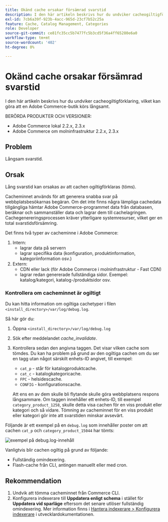```yaml
---
title: Okänd cache orsakar försämrad svarstid
description: I den här artikeln beskrivs hur du undviker cacheogiltigförklaring, vilket kan göra att en Adobe Commerce-butik körs långsamt.
exl-id: 7cb6a39f-923b-4acc-965d-23cf7b52c25a
feature: Cache, Catalog Management, Categories
role: Developer
source-git-commit: ce81fc35cc5b7477fc5b3cd5f36a4ff65280e6a0
workflow-type: tm+mt
source-wordcount: '402'
ht-degree: 0%

---
```


# Okänd cache orsakar försämrad svarstid

I den här artikeln beskrivs hur du undviker cacheogiltigförklaring, vilket kan göra att en Adobe Commerce-butik körs långsamt.

BERÖRDA PRODUKTER OCH VERSIONER:

* Adobe Commerce lokal 2.2.x, 2.3.x
* Adobe Commerce om molninfrastruktur 2.2.x, 2.3.x

## Problem

Långsam svarstid.

## Orsak

Lång svarstid kan orsakas av att cachen ogiltigförklaras (töms).

Cacheminnet används för att generera snabba svar på webbplatsbesökarnas begäran. Om det inte finns några lämpliga cachedata tillgängliga hämtar Adobe Commerce-programmet data från databasen, beräknar och sammanställer data och lagrar dem till cachelagringen. Cachegenereringsprocessen kräver ytterligare systemresurser, vilket ger en total svarstidsförsämring.

Det finns två typer av cacheminne i Adobe Commerce:

1. Intern:
   * lagrar data på servern
   * lagrar specifika data (konfiguration, produktinformation, kategoriinformation osv.)
1. Extern:
   * CDN eller lack (för Adobe Commerce i molninfrastruktur - Fast CDN)
   * lagrar redan genererade fullständiga sidor. Exempel: katalog/kategori, katalog-/produktsidor osv.

### Kontrollera om cacheminnet är ogiltigt

Du kan hitta information om ogiltiga cachetyper i filen `<install_directory>/var/log/debug.log`.

Så här gör du:

1. Öppna `<install_directory>/var/log/debug.log`
1. Sök efter meddelandet *cache\_invalidate*.
1. Kontrollera sedan den angivna taggen. Det visar vilken cache som tömdes. Du kan ha problem på grund av den ogiltiga cachen om du ser en tagg utan något särskilt enhets-ID angivet, till exempel:
   * `cat_p` - står för katalogproduktcache.
   * `cat_c` - katalogkategoricache.
   * `FPC` - helsidescache.
   * `CONFIG` - konfigurationscache.

   Att ens en av dem skulle bli flytande skulle göra webbplatsens respons långsammare. Om taggen innehåller ett enhets-ID, till exempel `category_product_1258`, skulle detta visa cachen för en viss produkt eller kategori och så vidare. Tömning av cacheminnet för en viss produkt eller kategori gör inte att svarstiden minskar avsevärt.

Följande är ett exempel på en `debug.log` som innehåller poster om att cachen `cat_p` och `category_product_15044` har tömts:

![exempel på debug.log-innehåll](assets/debug_log_sample.png)

Vanligtvis blir cachen ogiltig på grund av följande:

* Fullständig omindexering.
* Flash-cache från CLI, antingen manuellt eller med cron.

## Rekommendation

1. Undvik att tömma cacheminnet från Commerce CLI.
1. Konfigurera indexerare till **Uppdatera enligt schema** i stället för **Uppdatera vid sparläge** eftersom det senare utlöser fullständig omindexering. Mer information finns i [Hantera indexerare > Konfigurera indexerare](https://devdocs.magento.com/guides/v2.3/config-guide/cli/config-cli-subcommands-index.html#configure-indexers) i utvecklardokumentationen.
